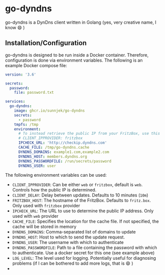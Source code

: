 # go-dyndns

go-dyndns is a DynDns client written in Golang (yes, very creative name, I know :smile: )

## Installation/Configuration

go-dyndns is designed to be run inside a Docker container. Therefore, configuration is done
via environment variables. The following is an example Docker compose file:

```yaml
version: '3.6'

secrets:
  password:
    file: password.txt

services:
  go-dyndns:
    image: ghcr.io/sunnjek/go-dyndns
    secrets:
      - password
    tmpfs: /tmp
    environment:
      # To instead retrieve the public IP from your FritzBox, use this instead of IPCHECK_URL:
      # CLIENT_IPPROVIDER: fritzbox
      IPCHECK_URL: 'http://checkip.dyndns.com'
      CACHE_FILE: /tmp/go-dyndns.cache
      DYNDNS_DOMAINS: example1.com,example2.com
      DYNDNS_HOST: members.dyndns.org
      DYNDNS_PASSWORDFILE: /run/secrets/password
      DYNDNS_USER: user
```

The following environment variables can be used:

* `CLIENT_IPPROVIDER`: Can be either `web` or `fritzbox`, default is `web`.
  Controls how the public IP is determined.
* `CLIENT_DELAY`: Delay between updates. Defaults to 10 minutes (`10m`)
* `FRITZBOX_HOST`: The hostname of the FritzBox. Defaults to `fritz.box`. Only used with `fritzbox` provider
* `IPCHECK_URL`: The URL to use to determine the public IP address. Only used with `web` provider
* `CACHE_FILE`: Specifies the location for the cache file. If not specified, the cache
  will be stored in memory
* `DYNDNS_DOMAINS`: Comma-separated list of domains to update
* `DYNDNS_HOST`: Host to which to send the update request.
* `DYNDNS_USER`: The username with which to authenticate
* `DYNDNS_PASSWORDFILE`: Path to a file containing the password with which to authenticate.
  Use a docker secret for this one (see example above)
* `LOG_LEVEL`: The level used for logging. Potentially useful for diagnosing problems
  (if I can be bothered to add more logs, that is :smile: )
* 
